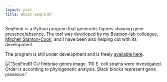 ```yaml
---
layout: post
title: About SeqFindr
---
```


SeqFindr is a Python program that generates figures showing gene
presence/absence. The tool was developed by my Beatson-lab colleague,
[Mitchell Stanton-Cook](http://www.molecularfunk.org/), and I have been
also helping out with its development.

The program is still under development and is freely [available
here](https://github.com/BeatsonLab-MicrobialGenomics/SeqFindR).

!["SeqFindR CU fimbriae genes image. 110 *E. coli* strains were
investigated. Order is according to phylogenetic analysis. Black blocks
represent gene presence."](%7Cfilename%7C/images/CU_fimbriae.png)
